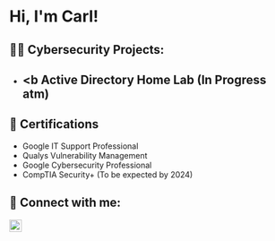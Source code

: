 <h1>Hi, I'm Carl! </h1>

<h2>👨‍💻 Cybersecurity Projects:</h2>

- <b Active Directory Home Lab (In Progress atm) </b>
  - 

<h2>📄 Certifications</h2>

- Google IT Support Professional
- Qualys Vulnerability Management
- Google Cybersecurity Professional
- CompTIA Security+ (To be expected by 2024)


<h2> 🤳 Connect with me:</h2>

[<img align="left" alt="CarlGenverGoc | LinkedIn" width="22px" src="https://cdn.jsdelivr.net/npm/simple-icons@v3/icons/linkedin.svg" />][linkedin]

[linkedin]: https://linkedin.com/in/carlgenvergoc

<!--
